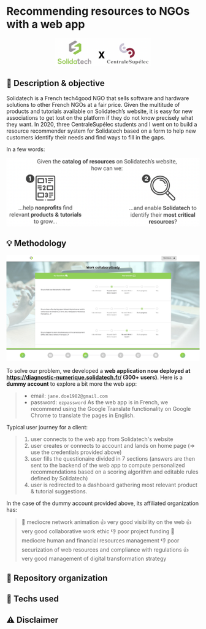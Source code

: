 # Recommending resources to NGOs with a web app

<p align="center">
  <a href="#"><img src="./resources/sponsors.png" width="250" title="sponsors"></a>
</p>


## :dart: Description & objective

Solidatech is a French tech4good NGO that sells software and hardware solutions to other French NGOs at a fair price. Given the multitude of products and tutorials available on Solidatech’s website, it is easy for new associations to get lost on the platform if they do not know precisely what they want. In 2020, three CentraleSupélec students and I went on to build a resource recommender system for Solidatech based on a form to help new customers identify their needs and find ways to fill in the gaps.

In a few words:
<p align="center">
  <a href="#"><img src="./resources/objective.png" width="530" title="objective"></a>
</p>


## :bulb: Methodology
<p align="center">
  <a href="https://diagnostic-numerique.solidatech.fr/"><img src="./resources/website.jpeg" width="900" title="website"></a>
</p>

To solve our problem, we developed a **web application now deployed at https://diagnostic-numerique.solidatech.fr/ (300+ users)**. Here is a **dummy account** to explore a bit more the web app:
> - email: ```jane.doe1982@gmail.com```
> - password: ```ezpassword```
As the web app is in French, we recommend using the Google Translate functionality on Google Chrome to translate the pages in English.

Typical user journey for a client:
> 1. user connects to the web app from Solidatech's website
> 2. user creates or connects to account and lands on home page (=> use the credentials provided above)
> 3. user fills the questionaire divided in 7 sections (answers are then sent to the backend of the web app to compute personalized recommendations based on a scoring algorithm and editable rules defined by Solidatech)
> 4. user is redirected to a dashboard gathering most relevant product & tutorial suggestions.

In the case of the dummy account provided above, its affiliated organization has:
> :pinched_fingers: mediocre network animation
> :+1: very good visibility on the web
> :+1: very good collaborative work ethic
> :-1: poor project funding 
> :pinched_fingers: mediocre human and financial resources management
> :-1: poor securization of web resources and compliance with regulations
> :+1: very good management of digital transformation strategy


## :file_folder: Repository organization



## :wrench:	Techs used



## :warning: Disclaimer

